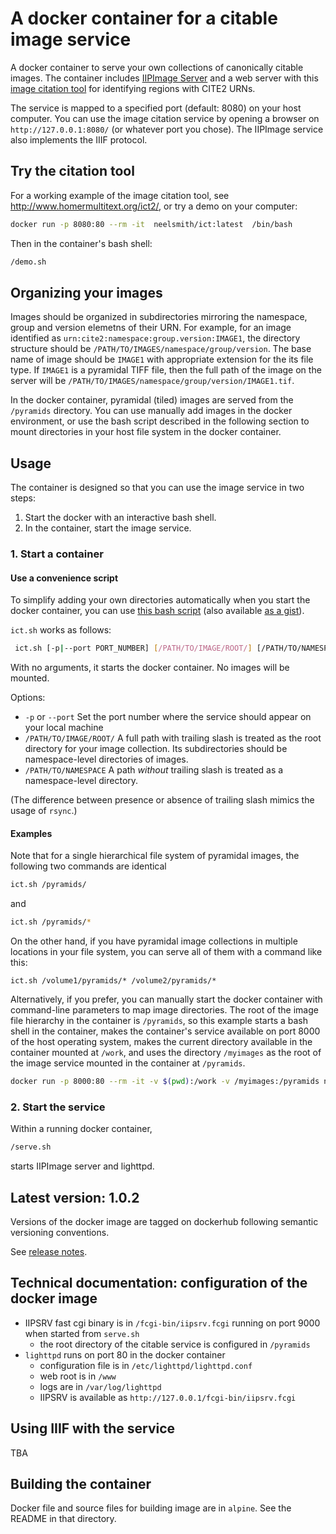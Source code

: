 # A docker container for a citable image service



A docker container to serve your own collections of canonically citable images.  The container includes [IIPImage Server](https://iipimage.sourceforge.io/documentation/server/) and a web server with this [image citation tool](https://github.com/cite-architecture/ict2) for identifying regions with CITE2 URNs.

The service is mapped to a specified port (default: 8080) on your host computer. You can use the image citation service by opening a browser on `http://127.0.0.1:8080/` (or whatever port you chose).  The IIPImage service also  implements the IIIF protocol.




## Try the citation tool

For a working example of the image citation tool, see <http://www.homermultitext.org/ict2/>, or try a demo on your computer:


```sh
docker run -p 8080:80 --rm -it  neelsmith/ict:latest  /bin/bash
```

Then in the container's bash shell:

```sh
/demo.sh
```

## Organizing your images

Images should be organized in subdirectories mirroring the namespace, group and version elemetns of their URN.  For example, for an image identified as `urn:cite2:namespace:group.version:IMAGE1`, the directory structure should be `/PATH/TO/IMAGES/namespace/group/version`.  The base name of image should be `IMAGE1` with appropriate extension for the its file type.  If `IMAGE1` is a pyramidal TIFF file, then the full path of the image on the server will be `/PATH/TO/IMAGES/namespace/group/version/IMAGE1.tif`.



In the docker container, pyramidal (tiled) images are served from the `/pyramids` directory.  You can use manually add images in the docker environment, or use the bash script described in the following section to mount directories in your host file system in the docker container.


## Usage

The container is designed so that you can use the image service in two steps:

1.  Start the docker with an interactive bash shell.
2.  In the container, start the image service.


### 1. Start a container


#### Use a convenience script

To simplify adding your own directories automatically when you start the docker container, you can use [this bash script](https://github.com/cite-architecture/citable-images-container/blob/master/ict.sh) (also available [as a gist](https://gist.github.com/neelsmith/ff3be3ca13112f6adb66f0a15c740598)).

`ict.sh` works as follows:

```sh
 ict.sh [-p|--port PORT_NUMBER] [/PATH/TO/IMAGE/ROOT/] [/PATH/TO/NAMESPACE_1 /PATH/TO/NAMESPACE_2... /PATH/TO/NAMESPACE_N]
```

With no arguments, it starts the docker container.  No images will be mounted.  


Options:


- `-p` or `--port` Set the port number where the service should appear on your local machine
- `/PATH/TO/IMAGE/ROOT/` A full path with trailing slash is treated as the root directory for your image collection.  Its subdirectories should be namespace-level directories of images.
- `/PATH/TO/NAMESPACE` A path *without* trailing slash is treated as a namespace-level directory.

(The difference between presence or absence of trailing slash mimics the usage of `rsync`.)

#### Examples


Note that for a single hierarchical file system of pyramidal images, the following two commands are identical

```sh
ict.sh /pyramids/
```

and

```sh
ict.sh /pyramids/*
```

On the other hand, if you have pyramidal image collections in multiple locations in your file system, you can serve all of them with a command like this:

```
ict.sh /volume1/pyramids/* /volume2/pyramids/*
```



Alternatively, if you prefer, you can manually start the docker container with command-line parameters to map image directories.  The root of the image file hierarchy in the container is `/pyramids`, so this  example starts a bash shell in the container, makes the container's service available on port 8000 of the host operating system, makes the current directory available in the container mounted at `/work`, and uses the directory `/myimages` as the root of the image service mounted in the container at `/pyramids`.

```sh
docker run -p 8000:80 --rm -it -v $(pwd):/work -v /myimages:/pyramids neelsmith/ict:latest  /bin/bash
```


### 2. Start the service

Within a running docker container,

```sh
/serve.sh
```

starts IIPImage server and lighttpd.

## Latest version: 1.0.2

Versions of the docker image are tagged on dockerhub following semantic versioning conventions.

See [release notes](releases.md).

## Technical documentation: configuration of the docker image

-  IIPSRV fast cgi binary is in `/fcgi-bin/iipsrv.fcgi` running on port 9000 when started from `serve.sh`
    - the root directory of the citable service is configured in `/pyramids`
- `lighttpd` runs on port 80 in the docker container
    - configuration file is in `/etc/lighttpd/lighttpd.conf`
    - web root is in `/www`
    - logs are in `/var/log/lighttpd`
    - IIPSRV is available as `http://127.0.0.1/fcgi-bin/iipsrv.fcgi`

## Using IIIF with the service

TBA

## Building the container

Docker file and source files for building image are in `alpine`.  See the README in that directory.
